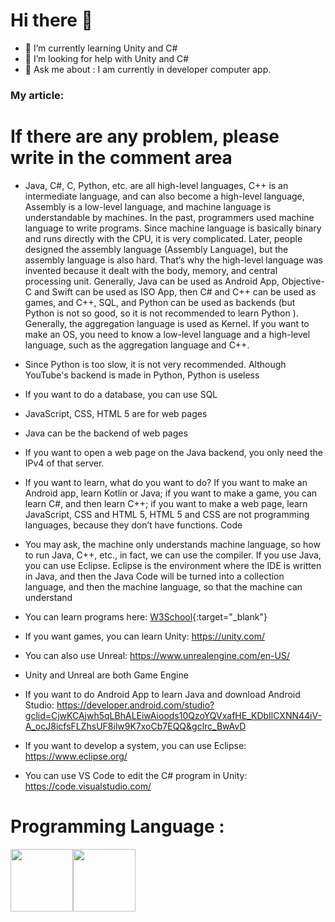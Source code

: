 # Hi there 👋

- 🌱 I’m currently learning Unity and C#
- 🤔 I’m looking for help with Unity and C# 
- 💬 Ask me about : I am currently in developer computer app.

### My article:
# If there are any problem, please write in the comment area

- Java, C#, C, Python, etc. are all high-level languages, C++ is an intermediate language, and can also become a high-level language, Assembly is a low-level language, and machine language is understandable by machines. In the past, programmers used machine language to write programs. Since machine language is basically binary and runs directly with the CPU, it is very complicated. Later, people designed the assembly language (Assembly Language), but the assembly language is also hard. That’s why the high-level language was invented because it dealt with the body, memory, and central processing unit. Generally, Java can be used as Android App, Objective-C and Swift can be used as ISO App, then C# and C++ can be used as games, and C++, SQL, and Python can be used as backends (but Python is not so good, so it is not recommended to learn Python ). Generally, the aggregation language is used as Kernel. If you want to make an OS, you need to know a low-level language and a high-level language, such as the aggregation language and C++.

- Since Python is too slow, it is not very recommended. Although YouTube's backend is made in Python, Python is useless

- If you want to do a database, you can use SQL
- JavaScript, CSS, HTML 5 are for web pages
- Java can be the backend of web pages

- If you want to open a web page on the Java backend, you only need the IPv4 of that server.

- If you want to learn, what do you want to do? If you want to make an Android app, learn Kotlin or Java; if you want to make a game, you can learn C#, and then learn C++; if you want to make a web page, learn JavaScript, CSS and HTML 5, HTML 5 and CSS are not programming languages, because they don’t have functions. Code

- You may ask, the machine only understands machine language, so how to run Java, C++, etc., in fact, we can use the compiler. If you use Java, you can use Eclipse. Eclipse is the environment where the IDE is written in Java, and then the Java Code will be turned into a collection language, and then the machine language, so that the machine can understand

- You can learn programs here: [W3School](https://www.w3schools.com/){:target="\_blank"}
- If you want games, you can learn Unity: https://unity.com/
- You can also use Unreal: https://www.unrealengine.com/en-US/
- Unity and Unreal are both Game Engine
- If you want to do Android App to learn Java and download Android Studio: https://developer.android.com/studio?gclid=CjwKCAjwh5qLBhALEiwAioods10QzoYQVxafHE_KDbIlCXNN44iV-A_ocJ8icfsFLZhsUF8ilw9K7xoCb7EQQ&gclrc_BwAvD
- If you want to develop a system, you can use Eclipse: https://www.eclipse.org/
- You can use VS Code to edit the C# program in Unity: https://code.visualstudio.com/

# Programming Language :
<img src = "https://upload.wikimedia.org/wikipedia/en/3/30/Java_programming_language_logo.svg" width="100" height="100"><img src = "https://miro.medium.com/max/300/1*A_Hg7NPIoARg0RmdsVapqg.png" width="100" height="100">

